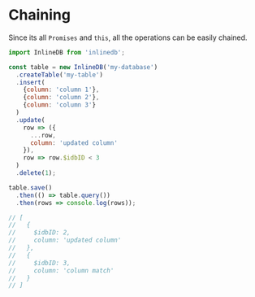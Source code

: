 # Chaining

Since its all `Promises` and `this`, all the operations can be easily chained.

```js
import InlineDB from 'inlinedb';

const table = new InlineDB('my-database')
  .createTable('my-table')
  .insert(
    {column: 'column 1'},
    {column: 'column 2'},
    {column: 'column 3'}
  )
  .update(
    row => ({
      ...row,
      column: 'updated column'
    }),
    row => row.$idbID < 3
  )
  .delete(1);

table.save()
  .then(() => table.query())
  .then(rows => console.log(rows));

// [
//   {
//     $idbID: 2,
//     column: 'updated column'
//   },
//   {
//     $idbID: 3,
//     column: 'column match'
//   }
// ]
```
